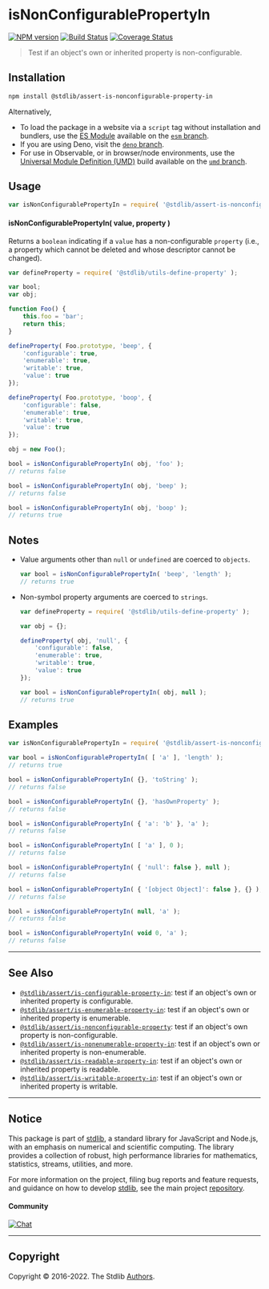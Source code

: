 <!--

@license Apache-2.0

Copyright (c) 2018 The Stdlib Authors.

Licensed under the Apache License, Version 2.0 (the "License");
you may not use this file except in compliance with the License.
You may obtain a copy of the License at

   http://www.apache.org/licenses/LICENSE-2.0

Unless required by applicable law or agreed to in writing, software
distributed under the License is distributed on an "AS IS" BASIS,
WITHOUT WARRANTIES OR CONDITIONS OF ANY KIND, either express or implied.
See the License for the specific language governing permissions and
limitations under the License.

-->

# isNonConfigurablePropertyIn

[![NPM version][npm-image]][npm-url] [![Build Status][test-image]][test-url] [![Coverage Status][coverage-image]][coverage-url] <!-- [![dependencies][dependencies-image]][dependencies-url] -->

> Test if an object's own or inherited property is non-configurable.

<section class="installation">

## Installation

```bash
npm install @stdlib/assert-is-nonconfigurable-property-in
```

Alternatively,

-   To load the package in a website via a `script` tag without installation and bundlers, use the [ES Module][es-module] available on the [`esm` branch][esm-url].
-   If you are using Deno, visit the [`deno` branch][deno-url].
-   For use in Observable, or in browser/node environments, use the [Universal Module Definition (UMD)][umd] build available on the [`umd` branch][umd-url].

</section>

<section class="usage">

## Usage

<!-- eslint-disable id-length -->

```javascript
var isNonConfigurablePropertyIn = require( '@stdlib/assert-is-nonconfigurable-property-in' );
```

#### isNonConfigurablePropertyIn( value, property )

Returns a `boolean` indicating if a `value` has a non-configurable `property` (i.e., a property which cannot be deleted and whose descriptor cannot be changed).

<!-- eslint-disable no-restricted-syntax -->

```javascript
var defineProperty = require( '@stdlib/utils-define-property' );

var bool;
var obj;

function Foo() {
    this.foo = 'bar';
    return this;
}

defineProperty( Foo.prototype, 'beep', {
    'configurable': true,
    'enumerable': true,
    'writable': true,
    'value': true
});

defineProperty( Foo.prototype, 'boop', {
    'configurable': false,
    'enumerable': true,
    'writable': true,
    'value': true
});

obj = new Foo();

bool = isNonConfigurablePropertyIn( obj, 'foo' );
// returns false

bool = isNonConfigurablePropertyIn( obj, 'beep' );
// returns false

bool = isNonConfigurablePropertyIn( obj, 'boop' );
// returns true
```

</section>

<!-- /.usage -->

<section class="notes">

## Notes

-   Value arguments other than `null` or `undefined` are coerced to `objects`.

    ```javascript
    var bool = isNonConfigurablePropertyIn( 'beep', 'length' );
    // returns true
    ```

-   Non-symbol property arguments are coerced to `strings`.

    ```javascript
    var defineProperty = require( '@stdlib/utils-define-property' );

    var obj = {};

    defineProperty( obj, 'null', {
        'configurable': false,
        'enumerable': true,
        'writable': true,
        'value': true
    });

    var bool = isNonConfigurablePropertyIn( obj, null );
    // returns true
    ```

</section>

<!-- /.notes -->

<section class="examples">

## Examples

<!-- eslint-disable object-curly-newline, id-length -->

<!-- eslint no-undef: "error" -->

```javascript
var isNonConfigurablePropertyIn = require( '@stdlib/assert-is-nonconfigurable-property-in' );

var bool = isNonConfigurablePropertyIn( [ 'a' ], 'length' );
// returns true

bool = isNonConfigurablePropertyIn( {}, 'toString' );
// returns false

bool = isNonConfigurablePropertyIn( {}, 'hasOwnProperty' );
// returns false

bool = isNonConfigurablePropertyIn( { 'a': 'b' }, 'a' );
// returns false

bool = isNonConfigurablePropertyIn( [ 'a' ], 0 );
// returns false

bool = isNonConfigurablePropertyIn( { 'null': false }, null );
// returns false

bool = isNonConfigurablePropertyIn( { '[object Object]': false }, {} );
// returns false

bool = isNonConfigurablePropertyIn( null, 'a' );
// returns false

bool = isNonConfigurablePropertyIn( void 0, 'a' );
// returns false
```

</section>

<!-- /.examples -->

<!-- Section for related `stdlib` packages. Do not manually edit this section, as it is automatically populated. -->

<section class="related">

* * *

## See Also

-   <span class="package-name">[`@stdlib/assert/is-configurable-property-in`][@stdlib/assert/is-configurable-property-in]</span><span class="delimiter">: </span><span class="description">test if an object's own or inherited property is configurable.</span>
-   <span class="package-name">[`@stdlib/assert/is-enumerable-property-in`][@stdlib/assert/is-enumerable-property-in]</span><span class="delimiter">: </span><span class="description">test if an object's own or inherited property is enumerable.</span>
-   <span class="package-name">[`@stdlib/assert/is-nonconfigurable-property`][@stdlib/assert/is-nonconfigurable-property]</span><span class="delimiter">: </span><span class="description">test if an object's own property is non-configurable.</span>
-   <span class="package-name">[`@stdlib/assert/is-nonenumerable-property-in`][@stdlib/assert/is-nonenumerable-property-in]</span><span class="delimiter">: </span><span class="description">test if an object's own or inherited property is non-enumerable.</span>
-   <span class="package-name">[`@stdlib/assert/is-readable-property-in`][@stdlib/assert/is-readable-property-in]</span><span class="delimiter">: </span><span class="description">test if an object's own or inherited property is readable.</span>
-   <span class="package-name">[`@stdlib/assert/is-writable-property-in`][@stdlib/assert/is-writable-property-in]</span><span class="delimiter">: </span><span class="description">test if an object's own or inherited property is writable.</span>

</section>

<!-- /.related -->

<!-- Section for all links. Make sure to keep an empty line after the `section` element and another before the `/section` close. -->


<section class="main-repo" >

* * *

## Notice

This package is part of [stdlib][stdlib], a standard library for JavaScript and Node.js, with an emphasis on numerical and scientific computing. The library provides a collection of robust, high performance libraries for mathematics, statistics, streams, utilities, and more.

For more information on the project, filing bug reports and feature requests, and guidance on how to develop [stdlib][stdlib], see the main project [repository][stdlib].

#### Community

[![Chat][chat-image]][chat-url]

---

## Copyright

Copyright &copy; 2016-2022. The Stdlib [Authors][stdlib-authors].

</section>

<!-- /.stdlib -->

<!-- Section for all links. Make sure to keep an empty line after the `section` element and another before the `/section` close. -->

<section class="links">

[npm-image]: http://img.shields.io/npm/v/@stdlib/assert-is-nonconfigurable-property-in.svg
[npm-url]: https://npmjs.org/package/@stdlib/assert-is-nonconfigurable-property-in

[test-image]: https://github.com/stdlib-js/assert-is-nonconfigurable-property-in/actions/workflows/test.yml/badge.svg
[test-url]: https://github.com/stdlib-js/assert-is-nonconfigurable-property-in/actions/workflows/test.yml

[coverage-image]: https://img.shields.io/codecov/c/github/stdlib-js/assert-is-nonconfigurable-property-in/main.svg
[coverage-url]: https://codecov.io/github/stdlib-js/assert-is-nonconfigurable-property-in?branch=main

<!--

[dependencies-image]: https://img.shields.io/david/stdlib-js/assert-is-nonconfigurable-property-in.svg
[dependencies-url]: https://david-dm.org/stdlib-js/assert-is-nonconfigurable-property-in/main

-->

[umd]: https://github.com/umdjs/umd
[es-module]: https://developer.mozilla.org/en-US/docs/Web/JavaScript/Guide/Modules

[deno-url]: https://github.com/stdlib-js/assert-is-nonconfigurable-property-in/tree/deno
[umd-url]: https://github.com/stdlib-js/assert-is-nonconfigurable-property-in/tree/umd
[esm-url]: https://github.com/stdlib-js/assert-is-nonconfigurable-property-in/tree/esm

[chat-image]: https://img.shields.io/gitter/room/stdlib-js/stdlib.svg
[chat-url]: https://gitter.im/stdlib-js/stdlib/

[stdlib]: https://github.com/stdlib-js/stdlib

[stdlib-authors]: https://github.com/stdlib-js/stdlib/graphs/contributors

<!-- <related-links> -->

[@stdlib/assert/is-configurable-property-in]: https://github.com/stdlib-js/assert-is-configurable-property-in

[@stdlib/assert/is-enumerable-property-in]: https://github.com/stdlib-js/assert-is-enumerable-property-in

[@stdlib/assert/is-nonconfigurable-property]: https://github.com/stdlib-js/assert-is-nonconfigurable-property

[@stdlib/assert/is-nonenumerable-property-in]: https://github.com/stdlib-js/assert-is-nonenumerable-property-in

[@stdlib/assert/is-readable-property-in]: https://github.com/stdlib-js/assert-is-readable-property-in

[@stdlib/assert/is-writable-property-in]: https://github.com/stdlib-js/assert-is-writable-property-in

<!-- </related-links> -->

</section>

<!-- /.links -->
